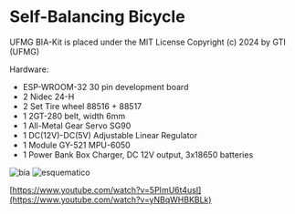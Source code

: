 # Self-Balancing Bicycle

UFMG BIA-Kit is placed under the MIT License
Copyright (c) 2024 by GTI (UFMG)

Hardware:
* ESP-WROOM-32 30 pin development board
* 2 Nidec 24-H
* 2 Set Tire wheel 88516 + 88517
* 1 2GT-280 belt, width 6mm
* 1 All-Metal Gear Servo SG90
* 1 DC(12V)-DC(5V) Adjustable Linear Regulator 
* 1 Module GY-521 MPU-6050
* 1 Power Bank Box Charger, DC 12V output, 3x18650 batteries

<img src="/Images/bia.png" alt="bia"/>
<img src="/Images/esquematico.png" alt="esquematico"/>

[https://www.youtube.com/watch?v=5PImU6t4usI](https://www.youtube.com/watch?v=yNBqWHBKBLk)
